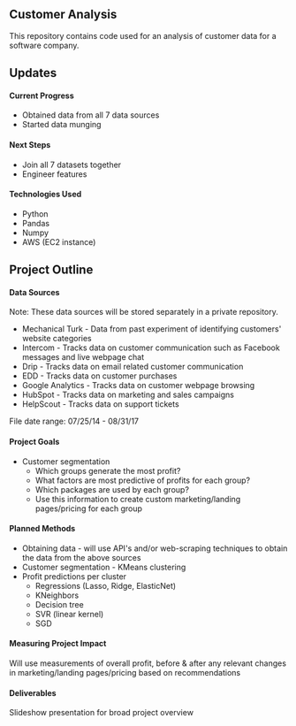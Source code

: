 ## Customer Analysis

This repository contains code used for an analysis of customer data for a software company.

## Updates

#### Current Progress

* Obtained data from all 7 data sources
* Started data munging

#### Next Steps

* Join all 7 datasets together
* Engineer features

#### Technologies Used

* Python
* Pandas
* Numpy
* AWS (EC2 instance)

## Project Outline

#### Data Sources

Note: These data sources will be stored separately in a private repository.

* Mechanical Turk - Data from past experiment of identifying customers' website categories
* Intercom - Tracks data on customer communication such as Facebook messages and live webpage chat
* Drip - Tracks data on email related customer communication
* EDD - Tracks data on customer purchases
* Google Analytics - Tracks data on customer webpage browsing
* HubSpot - Tracks data on marketing and sales campaigns
* HelpScout - Tracks data on support tickets

File date range: 07/25/14 - 08/31/17

#### Project Goals

* Customer segmentation
  * Which groups generate the most profit?
  * What factors are most predictive of profits for each group?
  * Which packages are used by each group?
  * Use this information to create custom marketing/landing pages/pricing for each group

#### Planned Methods

  * Obtaining data - will use API's and/or web-scraping techniques to obtain the data from the above sources
  * Customer segmentation - KMeans clustering
  * Profit predictions per cluster
    * Regressions (Lasso, Ridge, ElasticNet)
    * KNeighbors
    * Decision tree
    * SVR (linear kernel)
    * SGD

#### Measuring Project Impact

Will use measurements of overall profit, before & after any relevant changes in marketing/landing pages/pricing based on recommendations

#### Deliverables

Slideshow presentation for broad project overview
